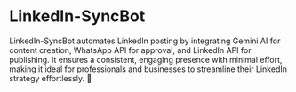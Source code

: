 # LinkedIn-SyncBot
LinkedIn-SyncBot automates LinkedIn posting by integrating Gemini AI for content creation, WhatsApp API for approval, and LinkedIn API for publishing. It ensures a consistent, engaging presence with minimal effort, making it ideal for professionals and businesses to streamline their LinkedIn strategy effortlessly. 🚀
